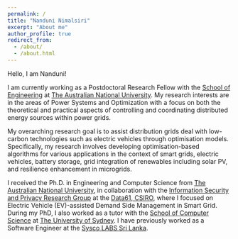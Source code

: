 ```yaml
---
permalink: /
title: "Nanduni Nimalsiri"
excerpt: "About me"
author_profile: true
redirect_from: 
  - /about/
  - /about.html
---
```


Hello, I am Nanduni!

I am currently working as a Postdoctoral Research Fellow with the [School of Engineering](https://eng.anu.edu.au/) at [The Australian National University](https://www.anu.edu.au/). My research interests are in the areas of Power Systems and Optimization with a focus on both the theoretical and practical aspects of controlling and coordinating distributed energy sources within power grids.

My overarching research goal is to assist distribution grids deal with low-carbon technologies such as electric vehicles through optimisation models. Specifically, my research involves developing optimisation-based algorithms for various applications in the context of smart grids, electric vehicles, battery storage, grid integration of renewables including solar PV, and resilience enhancement in microgrids. 

I received the Ph.D. in Engineering and Computer Science from [The Australian National University](https://www.anu.edu.au/), in collaboration with the [Information Security and Privacy Research Group](https://research.csiro.au/isp/) at the [Data61, CSIRO](https://data61.csiro.au/), where I focused on Electric Vehicle (EV)-assisted Demand Side Management in Smart Grid. During my PhD, I also worked as a tutor with the [School of Computer Science](https://www.sydney.edu.au/engineering/schools/school-of-computer-science.html) at [The University of Sydney](https://www.sydney.edu.au/). I have previously worked as a Software Engineer at the [Sysco LABS Sri Lanka](https://www.syscolabs.com/).


